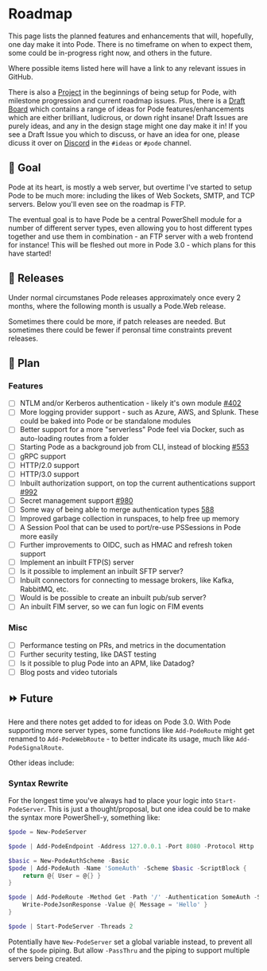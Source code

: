 # Roadmap

This page lists the planned features and enhancements that will, hopefully, one day make it into Pode. There is no timeframe on when to expect them, some could be in-progress right now, and others in the future.

Where possible items listed here will have a link to any relevant issues in GitHub.

There is also a [Project](https://github.com/users/Badgerati/projects/2) in the beginnings of being setup for Pode, with milestone progression and current roadmap issues. Plus, there is a [Draft Board](https://github.com/users/Badgerati/projects/2/views/3) which contains a range of ideas for Pode features/enhancements which are either brilliant, ludicrous, or down right insane! Draft Issues are purely ideas, and any in the design stage might one day make it in! If you see a Draft Issue you which to discuss, or have an idea for one, please dicuss it over on [Discord](https://discord.gg/fRqeGcbF6h) in the `#ideas` or `#pode` channel.

## 🎯 Goal

Pode at its heart, is mostly a web server, but overtime I've started to setup Pode to be much more: including the likes of Web Sockets, SMTP, and TCP servers. Below you'll even see on the roadmap is FTP.

The eventual goal is to have Pode be a central PowerShell module for a number of different server types, even allowing you to host different types together and use them in combination - an FTP server with a web frontend for instance! This will be fleshed out more in Pode 3.0 - which plans for this have started!

## 🚢 Releases

Under normal circumstanes Pode releases approximately once every 2 months, where the following month is usually a Pode.Web release.

Sometimes there could be more, if patch releases are needed. But sometimes there could be fewer if peronsal time constraints prevent releases.

## 📃 Plan

### Features

- [ ] NTLM and/or Kerberos authentication - likely it's own module [#402](https://github.com/Badgerati/Pode/issues/402)
- [ ] More logging provider support - such as Azure, AWS, and Splunk. These could be baked into Pode or be standalone modules
- [ ] Better support for a more "serverless" Pode feel via Docker, such as auto-loading routes from a folder
- [ ] Starting Pode as a background job from CLI, instead of blocking [#553](https://github.com/Badgerati/Pode/issues/553)
- [ ] gRPC support
- [ ] HTTP/2.0 support
- [ ] HTTP/3.0 support
- [ ] Inbuilt authorization support, on top the current authentications support [#992](https://github.com/Badgerati/Pode/issues/992)
- [ ] Secret management support [#980](https://github.com/Badgerati/Pode/issues/980)
- [ ] Some way of being able to merge authentication types [588](https://github.com/Badgerati/Pode/issues/588)
- [ ] Improved garbage collection in runspaces, to help free up memory
- [ ] A Session Pool that can be used to port/re-use PSSessions in Pode more easily
- [ ] Further improvements to OIDC, such as HMAC and refresh token support
- [ ] Implement an inbuilt FTP(S) server
- [ ] Is it possible to implement an inbuilt SFTP server?
- [ ] Inbuilt connectors for connecting to message brokers, like Kafka, RabbitMQ, etc.
- [ ] Would is be possible to create an inbuilt pub/sub server?
- [ ] An inbuilt FIM server, so we can fun logic on FIM events

### Misc

- [ ] Performance testing on PRs, and metrics in the documentation
- [ ] Further security testing, like DAST testing
- [ ] Is it possible to plug Pode into an APM, like Datadog?
- [ ] Blog posts and video tutorials

## ⏩ Future

Here and there notes get added to for ideas on Pode 3.0. With Pode supporting more server types, some functions like `Add-PodeRoute` might get renamed to `Add-PodeWebRoute` - to better indicate its usage, much like `Add-PodeSignalRoute`.

Other ideas include:

### Syntax Rewrite

For the longest time you've always had to place your logic into `Start-PodeServer`. This is just a thought/proposal, but one idea could be to make the syntax more PowerShell-y, something like:

```powershell
$pode = New-PodeServer

$pode | Add-PodeEndpoint -Address 127.0.0.1 -Port 8080 -Protocol Http

$basic = New-PodeAuthScheme -Basic
$pode | Add-PodeAuth -Name 'SomeAuth' -Scheme $basic -ScriptBlock {
    return @{ User = @{} }
}

$pode | Add-PodeRoute -Method Get -Path '/' -Authentication SomeAuth -ScriptBlock {
    Write-PodeJsonResponse -Value @{ Message = 'Hello' }
}

$pode | Start-PodeServer -Threads 2
```

Potentially have `New-PodeServer` set a global variable instead, to prevent all of the `$pode` piping. But allow `-PassThru` and the piping to support multiple servers being created.

